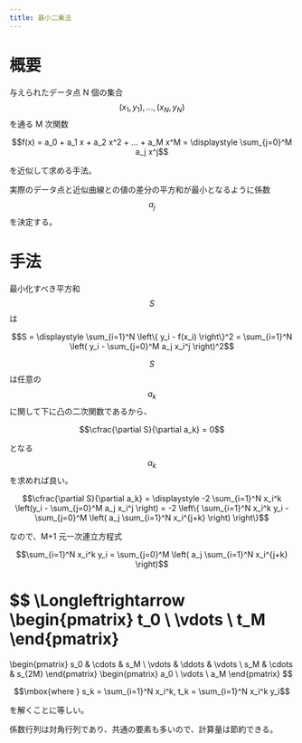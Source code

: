 ```yaml
---
title: 最小二乗法
---
```


# 概要

与えられたデータ点 N 個の集合 $$(x_1, y_1), ..., (x_N, y_N)$$ を通る M 次関数

$$f(x) = a_0 + a_1 x + a_2 x^2 + ... + a_M x^M = \displaystyle \sum_{j=0}^M a_j x^j$$

を近似して求める手法。

実際のデータ点と近似曲線との値の差分の平方和が最小となるように係数 $$a_j$$ を決定する。

# 手法

最小化すべき平方和 $$S$$ は

$$S = \displaystyle \sum_{i=1}^N \left\{ y_i - f(x_i) \right\}^2 = \sum_{i=1}^N \left( y_i - \sum_{j=0}^M a_j x_i^j \right)^2$$

$$S$$ は任意の $$a_k$$ に関して下に凸の二次関数であるから、

$$\cfrac{\partial S}{\partial a_k} = 0$$

となる $$a_k$$ を求めれば良い。

$$\cfrac{\partial S}{\partial a_k} = \displaystyle -2 \sum_{i=1}^N x_i^k \left(y_i - \sum_{j=0}^M a_j x_i^j \right) = -2 \left\{ \sum_{i=1}^N x_i^k y_i - \sum_{j=0}^M \left( a_j \sum_{i=1}^N x_i^{j+k} \right) \right\}$$

なので、M+1 元一次連立方程式

$$\sum_{i=1}^N x_i^k y_i = \sum_{j=0}^M \left( a_j \sum_{i=1}^N x_i^{j+k} \right)$$

$$
\Longleftrightarrow
\begin{pmatrix}
t_0    \\
\vdots \\
t_M
\end{pmatrix}
=
\begin{pmatrix}
s_0    & \cdots & s_M    \\
\vdots & \ddots & \vdots \\
s_M    & \cdots & s_{2M}
\end{pmatrix}
\begin{pmatrix}
a_0    \\
\vdots \\
a_M
\end{pmatrix}
$$

$$\mbox{where } s_k = \sum_{i=1}^N x_i^k, t_k = \sum_{i=1}^N x_i^k y_i$$

を解くことに等しい。

係数行列は対角行列であり、共通の要素も多いので、計算量は節約できる。
